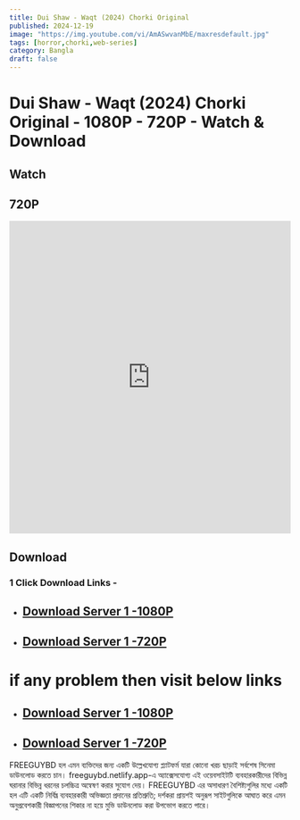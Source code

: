 ```yaml
---
title: Dui Shaw - Waqt (2024) Chorki Original 
published: 2024-12-19
image: "https://img.youtube.com/vi/AmASwvanMbE/maxresdefault.jpg"
tags: [horror,chorki,web-series]
category: Bangla
draft: false
---
```


# Dui Shaw - Waqt (2024) Chorki Original - 1080P - 720P - Watch & Download

## Watch
## 720P
<iframe frameborder="0" allowfullscreen="true" scrolling="no" allow="autoplay;fullscreen" src="https://freecatvold.netlify.app/gdplayer?player=fluidplayer&provider=rand&format=video%2Fmp4&link=https://pixeldrain.com/api/file/6zzFKR9q?download" style="border:0px #ffffff none;" height="560px" width="100%" allowfullscreen></iframe>



## Download  
### 1 Click Download Links -
* ## [Download Server 1 -1080P ](https://pixeldrain.com/api/file/uh9QLGK8?download)
* ## [Download Server 1 -720P ](https://pixeldrain.com/api/file/6zzFKR9q?download)

 # if any problem then visit below links
* ## [Download Server 1 -1080P ](https://pixeldrain.com/u/uh9QLGK8?download)
* ## [Download Server 1 -720P ](https://pixeldrain.com/u/6zzFKR9q?download)

FREEGUYBD হল এমন ব্যক্তিদের জন্য একটি উল্লেখযোগ্য প্ল্যাটফর্ম যারা কোনো খরচ ছাড়াই সর্বশেষ সিনেমা ডাউনলোড করতে চান। freeguybd.netlify.app-এ অ্যাক্সেসযোগ্য এই ওয়েবসাইটটি ব্যবহারকারীদের বিভিন্ন ঘরানার বিভিন্ন ধরনের চলচ্চিত্র অন্বেষণ করার সুযোগ দেয়। FREEGUYBD এর অসাধারণ বৈশিষ্ট্যগুলির মধ্যে একটি হল এটি একটি নির্বিঘ্ন ব্যবহারকারী অভিজ্ঞতা প্রদানের প্রতিশ্রুতি; দর্শকরা প্রায়শই অনুরূপ সাইটগুলিকে আঘাত করে এমন অনুপ্রবেশকারী বিজ্ঞাপনের শিকার না হয়ে মুভি ডাউনলোড করা উপভোগ করতে পারে।
